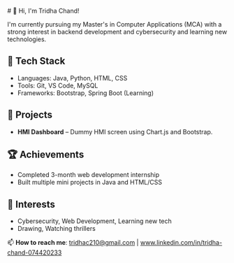 \# 👋 Hi, I'm Tridha Chand!

I'm currently pursuing my Master's in Computer Applications (MCA) with a strong interest in backend development and cybersecurity and learning new technologies.

## 🔧 Tech Stack
- Languages: Java, Python, HTML, CSS
- Tools: Git, VS Code, MySQL
- Frameworks: Bootstrap, Spring Boot (Learning)

## 🌟 Projects
- **HMI Dashboard** – Dummy HMI screen using Chart.js and Bootstrap.

## 🏆 Achievements
- Completed 3-month web development internship
- Built multiple mini projects in Java and HTML/CSS

## 🎯 Interests
- Cybersecurity, Web Development, Learning new tech
- Drawing, Watching thrillers

📫 **How to reach me**: tridhac210@gmail.com | www.linkedin.com/in/tridha-chand-074420233
